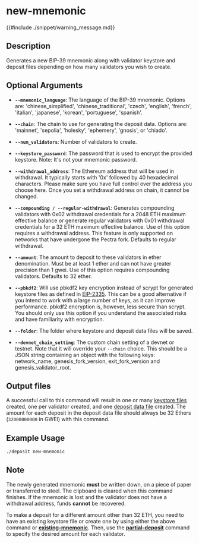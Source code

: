 # new-mnemonic

{{#include ./snippet/warning_message.md}}

## Description
Generates a new BIP-39 mnemonic along with validator keystore and deposit files depending on how many validators you wish to create.

## Optional Arguments

- **`--mnemonic_language`**: The language of the BIP-39 mnemonic. Options are: 'chinese_simplified', 'chinese_traditional', 'czech', 'english', 'french', 'italian', 'japanese', 'korean', 'portuguese', 'spanish'.

- **`--chain`**: The chain to use for generating the deposit data. Options are: 'mainnet', 'sepolia', 'holesky', 'ephemery', 'gnosis', or 'chiado'.

- **`--num_validators`**: Number of validators to create.

- **`--keystore_password`**: The password that is used to encrypt the provided keystore. Note: It's not your mnemonic password. <span class="warning"></span>

- **`--withdrawal_address`**: The Ethereum address that will be used in withdrawal. It typically starts with '0x' followed by 40 hexadecimal characters. Please make sure you have full control over the address you choose here. Once you set a withdrawal address on chain, it cannot be changed.

- **`--compounding / --regular-withdrawal`**: Generates compounding validators with 0x02 withdrawal credentials for a 2048 ETH maximum effective balance or generate regular validators with 0x01 withdrawal credentials for a 32 ETH maximum effective balance. Use of this option requires a withdrawal address. This feature is only supported on networks that have undergone the Pectra fork. Defaults to regular withdrawal.

- **`--amount`**: The amount to deposit to these validators in ether denomination. Must be at least 1 ether and can not have greater precision than 1 gwei. Use of this option requires compounding validators. Defaults to 32 ether.

- **`--pbkdf2`**: Will use pbkdf2 key encryption instead of scrypt for generated keystore files as defined in [EIP-2335](https://eips.ethereum.org/EIPS/eip-2335#decryption-key). This can be a good alternative if you intend to work with a large number of keys, as it can improve performance. pbkdf2 encryption is, however, less secure than scrypt. You should only use this option if you understand the associated risks and have familiarity with encryption.

- **`--folder`**: The folder where keystore and deposit data files will be saved.

- **`--devnet_chain_setting`**: The custom chain setting of a devnet or testnet. Note that it will override your `--chain` choice. This should be a JSON string containing an object with the following keys: network_name, genesis_fork_version, exit_fork_version and genesis_validator_root.

## Output files
A successful call to this command will result in one or many [keystore files](keystore_file.md) created, one per validator created, and one [deposit data file](deposit_data_file.md) created. The amount for each deposit in the deposit data file should always be 32 Ethers (`32000000000` in GWEI) with this command.

## Example Usage

```sh
./deposit new-mnemonic
```

## Note

The newly generated mnemonic **must** be written down, on a piece of paper or transferred to steel. The clipboard is cleared when this command finishes. If the mnemonic is lost and the validator does not have a withdrawal address, funds **cannot** be recovered.

To make a deposit for a different amount other than 32 ETH, you need to have an existing keystore file or create one by using either the above command or **[existing-mnemonic](existing_mnemonic.md)**. Then, use the **[partial-deposit](partial_deposit.md)** command to specify the desired amount for each validator.
